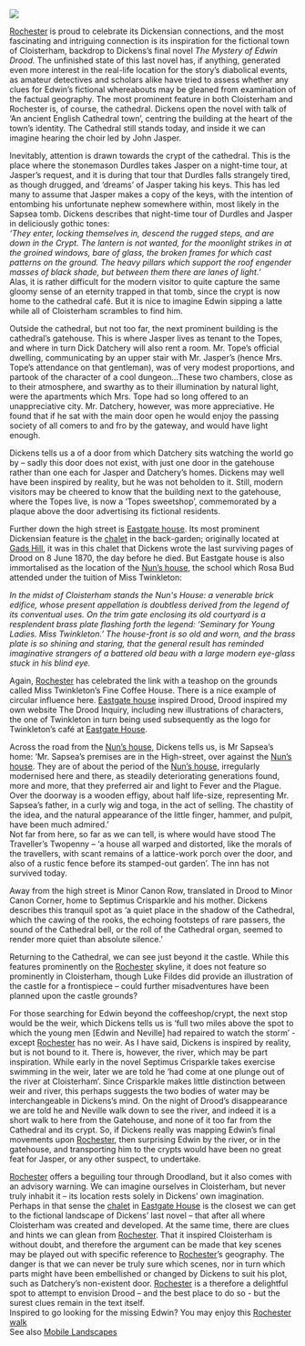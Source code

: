 <a href="https://beta.kent-maps.online"><img src="https://beta.kent-maps.online/juncture/ve-button.png"></a>

<param ve-config title="Edwin Drood: a Curated Walk" author="Peter Orford" layout="vtl">

<param ve-entity eid="Q507517" aliases="Rochester">
<param ve-entity eid="Q2635720" aliases="Rochester Cathedral">
<param ve-entity eid="Q16834512" alisases="Eastgate House">

[Rochester](/dickens/dickens-medway) is proud to celebrate its Dickensian connections, and the most fascinating and intriguing connection is its inspiration for the fictional town of Cloisterham, backdrop to Dickens’s final novel _The Mystery of Edwin Drood._ The unfinished state of this last novel has, if anything, generated even more interest in the real-life location for the story’s diabolical events, as amateur detectives and scholars alike have tried to assess whether any clues for Edwin’s fictional whereabouts may be gleaned from examination of the factual geography. The most prominent feature in both Cloisterham and Rochester is, of course, the cathedral. Dickens open the novel with talk of ‘An ancient English Cathedral town’, centring the building at the heart of the town’s identity. The Cathedral still stands today, and inside it we can imagine hearing the choir led by John Jasper.
<param ve-image url="https://stor.artstor.org/stor/44be2f2c-2f9a-48a2-8cc2-e009206ac344" label="Rochester Cathedral" attribution="Benjamin Mortley"> 
<param ve-map center="Q26377461" zoom="14">

Inevitably, attention is drawn towards the crypt of the cathedral. This is the place where the stonemason Durdles takes Jasper on a night-time tour, at Jasper’s request, and it is during that tour that Durdles falls strangely tired, as though drugged, and ‘dreams’ of Jasper taking his keys. This has led many to assume that Jasper makes a copy of the keys, with the intention of entombing his unfortunate nephew somewhere within, most likely in the Sapsea tomb. Dickens describes that night-time tour of Durdles and Jasper in deliciously gothic tones:    
_‘They enter, locking themselves in, descend the rugged steps, and are down in the Crypt.  The lantern is not wanted, for the moonlight strikes in at the groined windows, bare of glass, the broken frames for which cast patterns on the ground.  The heavy pillars which support the roof engender masses of black shade, but between them there are lanes of light.’_   
Alas, it is rather difficult for the modern visitor to quite capture the same gloomy sense of an eternity trapped in that tomb, since the crypt is now home to the cathedral café. But it is nice to imagine Edwin sipping a latte while all of Cloisterham scrambles to find him.
<param ve-image url="https://upload.wikimedia.org/wikipedia/commons/9/9e/Rochester_Cathedral_crypt_1.jpg" label="Rochester Cathedral Crypt" attribution="Poliphilo, CC0, via Wikimedia Commons">  
<param ve-map center="Q26377461" zoom="14">

Outside the cathedral, but not too far, the next prominent building is the cathedral’s gatehouse. This is where Jasper lives as tenant to the Topes, and where in turn Dick Datchery will also rent a room.  Mr. Tope’s official dwelling, communicating by an upper stair with Mr. Jasper’s (hence Mrs. Tope’s attendance on that gentleman), was of very modest proportions, and partook of the character of a cool dungeon…These two chambers, close as to their atmosphere, and swarthy as to their illumination by natural light, were the apartments which Mrs. Tope had so long offered to an unappreciative city.  Mr. Datchery, however, was more appreciative.  He found that if he sat with the main door open he would enjoy the passing society of all comers to and fro by the gateway, and would have light enough.
<param ve-image url="https://stor.artstor.org/stor/4eeec435-8628-4798-b754-cdfb0f2a094e" label="The Gatehouse" attribution="Benjamin Mortley">  
<param ve-map center="Q26377461" zoom="14">

Dickens tells us a of a door from which Datchery sits watching the world go by – sadly this door does not exist, with just one door in the gatehouse rather than one each for Jasper and Datchery’s homes. Dickens may well have been inspired by reality, but he was not beholden to it. Still, modern visitors may be cheered to know that the building next to the gatehouse, where the Topes live, is now a ‘Topes sweetshop’, commemorated by a plaque above the door advertising its fictional residents. 
<param ve-image url="https://stor.artstor.org/stor/bf19e774-7bbc-468e-b913-61257c0eb034" label="College Gate" attribution="Benjamin Mortley">  
<param ve-map center="Q26377461" zoom="14">

Further down the high street is [Eastgate house](/dickens/edwin-drood-eastgate-house). Its most prominent Dickensian feature is the [chalet](/dickens/dickens-swiss-chalett) in the back-garden; originally located at [Gads Hill](/dickens/dickens-gads-hill), it was in this chalet that Dickens wrote the last surviving pages of Drood on 8 June 1870, the day before he died. But Eastgate house is also immortalised as the location of the [Nun’s house](/dickens/edwin-drood-eastgate-house), the school which Rosa Bud attended under the tuition of Miss Twinkleton: 
<param ve-image url="https://stor.artstor.org/stor/11fbd10c-4977-45e6-8713-df4c593a5574" label="Chalet" attribution="Benjamin Mortley"> 
   
_In the midst of Cloisterham stands the Nun's House: a venerable brick edifice, whose present appellation is doubtless derived from the legend of its conventual uses.  On the trim gate enclosing its old courtyard is a resplendent brass plate flashing forth the legend: ‘Seminary for Young Ladies.  Miss Twinkleton.’  The house-front is so old and worn, and the brass plate is so shining and staring, that the general result has reminded imaginative strangers of a battered old beau with a large modern eye-glass stuck in his blind eye._
<param ve-image url="https://stor.artstor.org/stor/4bcb5ff3-1a7b-4d15-943d-36c283e418e0" label="Eastgate House" attribution="Benjamin Mortley">  

Again, [Rochester](/dickens/dickens-medway) has celebrated the link with a teashop on the grounds called Miss Twinkleton’s Fine Coffee House. There is a nice example of circular influence here. [Eastgate house](/dickens/edwin-drood-eastgate-house) inspired Drood, Drood inspired my own website The Drood Inquiry, including new illustrations of characters, the one of Twinkleton in turn being used subsequently as the logo for Twinkleton’s café at [Eastgate House](/dickens/edwin-drood-eastgate-house).
<param ve-image url="https://raw.githubusercontent.com/kent-map/images/main/dickens/Miss_Twinkleton's_Fine_Coffee_House.jpg" label="Miss Twinkleton's Fine Coffee House">   
<param ve-map center="Q26377461" zoom="14">

Across the road from the [Nun’s house](dickens/edwin-drood-eastgate-house), Dickens tells us, is Mr Sapsea’s home: ‘Mr. Sapsea’s premises are in the High-street, over against the [Nun’s house](/dickens/edwin-drood-eastgate-house).  They are of about the period of the [Nun’s house](dickens/edwin-drood-eastgate-house), irregularly modernised here and there, as steadily deteriorating generations found, more and more, that they preferred air and light to Fever and the Plague.  Over the doorway is a wooden effigy, about half life-size, representing Mr. Sapsea’s father, in a curly wig and toga, in the act of selling.  The chastity of the idea, and the natural appearance of the little finger, hammer, and pulpit, have been much admired.’   
Not far from here, so far as we can tell, is where would have stood  The Traveller’s Twopenny – ‘a house all warped and distorted, like the morals of the travellers, with scant remains of a lattice-work porch over the door, and also of a rustic fence before its stamped-out garden’. The inn has not survived today.
<param ve-image url="https://stor.artstor.org/stor/2cfcb41f-c781-4914-96e3-48310cb5c5c4" label="Rochester High Street" attribution="Benjamin Mortley">
<param ve-map center="Q26377461" zoom="14">

Away from the high street is Minor Canon Row, translated in Drood to Minor Canon Corner, home to Septimus Crisparkle and his mother. Dickens describes this tranquil spot as ‘a quiet place in the shadow of the Cathedral, which the cawing of the rooks, the echoing footsteps of rare passers, the sound of the Cathedral bell, or the roll of the Cathedral organ, seemed to render more quiet than absolute silence.’
<param ve-image url="https://upload.wikimedia.org/wikipedia/commons/b/ba/Charles_Dickens_and_Rochester_%281880%29_%2814788137593%29.jpg" label="Minor Canon Row" Attribution="Internet Archive Book Images, No restrictions, via Wikimedia Commons">   
<param ve-map center="Q26377461" zoom="14">

Returning to the Cathedral, we can see just beyond it the castle. While this features prominently on the [Rochester](/dickens/dickens-medway) skyline, it does not feature so prominently in Cloisterham, though Luke Fildes did provide an illustration of the castle for a frontispiece – could further misadventures have been planned upon the castle grounds? 
<param ve-image url="https://raw.githubusercontent.com/kent-map/images/main/dickens/1870_title_page.jpg" label="1870 Title page">    

For those searching for Edwin beyond the coffeeshop/crypt, the next stop would be the weir, which Dickens tells us is ‘full two miles above the spot to which the young men [Edwin and Neville] had repaired to watch the storm’ - except [Rochester](/dickens/dickens-medway) has no weir. As I have said, Dickens is inspired by reality, but is not bound to it. There is, however, the river, which may be part inspiration. While early in the novel Septimus Crisparkle takes exercise swimming in the weir, later we are told he ‘had come at one plunge out of the river at Cloisterham’. Since Crisparkle makes little distinction between weir and river, this perhaps suggests the two bodies of water may be interchangeable in Dickens’s mind.  On the night of Drood’s disappearance we are told he and Neville walk down to see the river, and indeed it is a short walk to here from the Gatehouse, and none of it too far from the Cathedral and its crypt. So, if Dickens really was mapping Edwin’s final movements upon [Rochester](/dickens/dickens-medway), then surprising Edwin by the river, or in the gatehouse, and transporting him to the crypts would have been no great feat for Jasper, or any other suspect, to undertake.
<param ve-image url="https://upload.wikimedia.org/wikipedia/commons/a/a0/Derelict_Slipway%2C_River_Medway_-_geograph.org.uk_-_1844091.jpg" label="Derelict Slipway, River Medway" attribution="N Chadwick, CC BY-SA 2.0 via Wikimedia Commons">
<param ve-map center="Q26377461" zoom="14">

[Rochester](/dickens/dickens-medway) offers a beguiling tour through Droodland, but it also comes with an advisory warning. We can imagine ourselves in Cloisterham, but never truly inhabit it – its location rests solely in Dickens’ own imagination. Perhaps in that sense the [chalet](/dickens/dickens-swiss-chalet) in [Eastgate House](/dickens/edwin-drood-eastgate-house) is the closest we can get to the fictional landscape of Dickens’ last novel – that after all where Cloisterham was created and developed. At the same time, there are clues and hints we can glean from [Rochester](/dickens/dickens-medway). That it inspired Cloisterham is without doubt, and therefore the argument can be made that key scenes may be played out with specific reference to [Rochester](/dickens/dickens-medway)’s geography. The danger is that we can never be truly sure which scenes, nor in turn which parts might have been embellished or changed by Dickens to suit his plot, such as Datchery’s non-existent door. [Rochester](/dickens/dickens-medway) is a therefore a delightful spot to attempt to envision Drood – and the best place to do so  - but the surest clues remain in the text itself.   
Inspired to go looking for the missing Edwin? You may enjoy this [Rochester walk]( https://explorekent.org/activities/rochester-walk-a-feast-of-fine-architecture/)   
See also [Mobile Landscapes]( https://kent-maps.online/dickens/mobile-landscapes)
<param ve-image url="https://stor.artstor.org/stor/cc1b9669-0996-475c-bba2-692467a50043" label="Dickens' Rochester/Chatham" attribution="By kind permission of David Perdue">
<param ve-map center="Q26377461" zoom="14">

